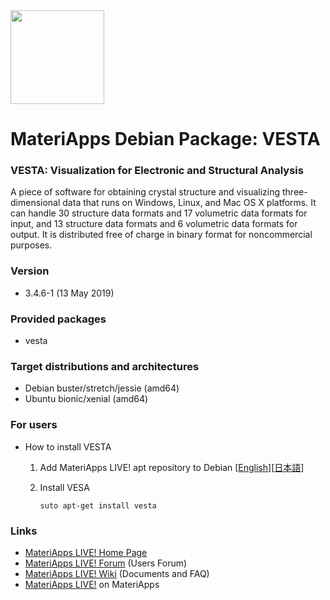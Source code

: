 <img src="https://ma.issp.u-tokyo.ac.jp/wp-content/themes/materiapps/images/materiapps.svg" width=150>

# MateriApps Debian Package: VESTA

### VESTA: Visualization for Electronic and Structural Analysis

A piece of software for obtaining crystal structure and visualizing three-dimensional data that runs on Windows, Linux, and Mac OS X platforms. It can handle 30 structure data formats and 17 volumetric data formats for input, and 13 structure data formats and 6 volumetric data formats for output. It is distributed free of charge in binary format for noncommercial purposes.

### Version

* 3.4.6-1 (13 May 2019)

### Provided packages

* vesta

### Target distributions and architectures

* Debian buster/stretch/jessie (amd64)
* Ubuntu bionic/xenial (amd64)

### For users

* How to install VESTA

  1. Add MateriApps LIVE! apt repository to Debian [[English](https://github.com/cmsi/MateriAppsLive/wiki/UsingMateriAppsInDebian-en)][[日本語](https://github.com/cmsi/MateriAppsLive/wiki/UsingMateriAppsInDebian)]

  2. Install VESA

     ```
     suto apt-get install vesta
     ```

### Links
  
* [MateriApps LIVE! Home Page](http://cmsi.github.io/MateriAppsLive/)
* [MateriApps LIVE! Forum](https://github.com/cmsi/MateriAppsLive-forum/wiki) (Users Forum)
* [MateriApps LIVE! Wiki](https://github.com/cmsi/MateriAppsLive/wiki) (Documents and FAQ)
* [MateriApps LIVE!](https://ma.issp.u-tokyo.ac.jp/en/app/275) on MateriApps